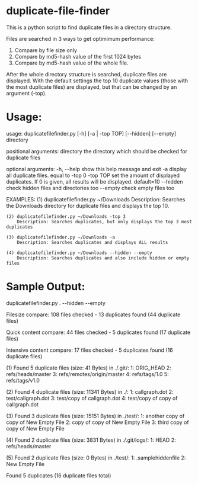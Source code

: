 duplicate-file-finder
=====================
This is a python script to find duplicate files in a directory structure.

Files are searched in 3 ways to get optimimum performance:
1) Compare by file size only
2) Compare by md5-hash value of the first 1024 bytes
3) Compare by md5-hash value of the whole file.

After the whole directory structure is searched, duplicate files are displayed. With the default settings the top 10 duplicate values (those with the most duplicate files) are displayed, but that can be changed by an argument (-top).

Usage:
=====================
usage: duplicatefilefinder.py [-h] [-a | -top TOP] [--hidden] [--empty]
                              directory

positional arguments:
  directory   the directory which should be checked for duplicate files

optional arguments:
  -h, --help  show this help message and exit
  -a          display all duplicate files. equal to -top 0
  -top TOP    set the amount of displayed duplicates. If 0 is given, all
              results will be displayed. default=10
  --hidden    check hidden files and directories too
  --empty     check empty files too

EXAMPLES:
    (1) duplicatefilefinder.py ~/Downloads
        Description: Searches the Downloads directory for duplicate files and displays the top 10.

    (2) duplicatefilefinder.py ~/Downloads -top 3
        Description: Searches duplicates, but only displays the top 3 most duplicates

    (3) duplicatefilefinder.py ~/Downloads -a
        Description: Searches duplicates and displays ALL results

    (4) duplicatefilefinder.py ~/Downloads --hidden --empty
        Description: Searches duplicates and also include hidden or empty files



Sample Output:
=====================
duplicatefilefinder.py . --hidden --empty

Filesize compare:
108 files checked - 13 duplicates found (44 duplicate files)

Quick content compare:
44 files checked - 5 duplicates found (17 duplicate files)

Intensive content compare:
17 files checked - 5 duplicates found (16 duplicate files)

(1) Found 5 duplicate files (size: 41 Bytes) in ./.git/:
	1: ORIG_HEAD
	2: refs/heads/master
	3: refs/remotes/origin/master
	4: refs/tags/1.0
	5: refs/tags/v1.0

(2) Found 4 duplicate files (size: 11341 Bytes) in ./:
	1: callgraph.dot
	2: test/callgraph.dot
	3: test/copy of callgraph.dot
	4: test/copy of copy of callgraph.dot

(3) Found 3 duplicate files (size: 15151 Bytes) in ./test/:
	1: another copy of copy of New Empty File
	2: copy of copy of New Empty File
	3: third copy of copy of New Empty File

(4) Found 2 duplicate files (size: 3831 Bytes) in ./.git/logs/:
	1: HEAD
	2: refs/heads/master

(5) Found 2 duplicate files (size: 0 Bytes) in ./test/:
	1: .samplehiddenfile
	2: New Empty File

Found 5 duplicates (16 duplicate files total)

